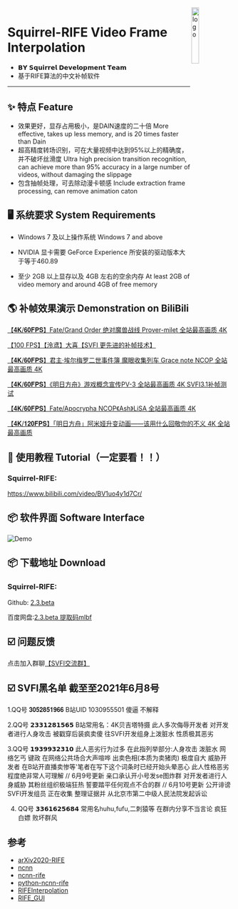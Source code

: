 <img width="18%" src="https://images.gitee.com/uploads/images/2021/0327/232901_6a116ba0_8684016.png" alt="logo" align="right">

# Squirrel-RIFE Video Frame Interpolation
 - 𝗕𝗬 𝗦𝗾𝘂𝗶𝗿𝗿𝗲𝗹 𝗗𝗲𝘃𝗲𝗹𝗼𝗽𝗺𝗲𝗻𝘁 𝗧𝗲𝗮𝗺
 - 基于RIFE算法的中文补帧软件

----

## ✨ 特点 Feature

- 效果更好，显存占用极小，是DAIN速度的二十倍 More effective, takes up less memory, and is 20 times faster than Dain
- 超高精度转场识别，可在大量视频中达到95%以上的精确度，并不破坏丝滑度 Ultra high precision transition recognition, can achieve more than 95% accuracy in a large number of videos, without damaging the slippage
- 包含抽帧处理，可去除动漫卡顿感 Include extraction frame processing, can remove animation caton

## 🖥 系统要求 System Requirements
- Windows 7 及以上操作系统 Windows 7 and above
 
- NVIDIA 显卡需要 GeForce Experience 所安装的驱动版本大于等于460.89

- 至少 2GB 以上显存以及 4GB 左右的空余内存 At least 2GB of video memory and around 4GB of free memory


## 🌎 补帧效果演示 Demonstration on BiliBili

[【𝟒𝐊/𝟔𝟎𝐅𝐏𝐒】Fate/Grand Order 绝对魔兽战线 Prover-milet 全站最高画质 4K](https://www.bilibili.com/video/BV1Fv41157Zy)

[【100 FPS】【泠鸢】大喜【SVFI 更先进的补帧技术】](https://www.bilibili.com/video/BV1up4y1h7Jr)

[【𝟒𝐊/𝟔𝟎𝐅𝐏𝐒】君主·埃尔梅罗二世事件簿 魔眼收集列车 Grace note NCOP 全站最高画质 4K](https://www.bilibili.com/video/BV1hA41137LM)

[【𝟒𝐊/𝟔𝟎𝐅𝐏𝐒】《明日方舟》游戏概念宣传PV-3 全站最高画质 4K SVFI3.1补帧测试](https://www.bilibili.com/video/BV17K4y1R7h4)

[【𝟒𝐊/𝟔𝟎𝐅𝐏𝐒】Fate/Apocrypha NCOP《Ash》LiSA 全站最高画质 4K](https://www.bilibili.com/video/BV1sh411e76T)

[【𝟒𝐊/𝟏𝟐𝟎𝐅𝐏𝐒】「明日方舟」阿米娅升变动画——该用什么回敬你的不义 4K 全站最高画质](https://www.bilibili.com/video/BV1Gi4y1N7FG)

## 📜 使用教程 Tutorial（一定要看！！）

### Squirrel-RIFE:

https://www.bilibili.com/video/BV1uo4y1d7Cr/ 

## 📦️ 软件界面 Software Interface
![Demo](https://images.gitee.com/uploads/images/2021/0523/101032_abced983_8684016.png)

## 📦️ 下载地址 Download

### Squirrel-RIFE:

Github: [2.3.beta](https://github.com/YiWeiHuang-stack/Squirrel-RIFE/releases/tag/v2.3.beta)

百度网盘:[2.3.beta 提取码mlbf](https://pan.baidu.com/s/16rmr5wX6O3_ncKblG13mzw)

## ☑️ 问题反馈

点击加入群聊[【SVFI交流群】](https://jq.qq.com/?_wv=1027&k=BKQQ75b9)

## ☑️ SVFI黑名单 截至至2021年6月8号
1.QQ号 𝟑𝟎𝟓𝟐𝟖𝟓𝟏𝟗𝟔𝟔 B站UID 1030955501 傻逼 不解释

2.QQ号 𝟮𝟯𝟯𝟭𝟮𝟴𝟭𝟱𝟲𝟱 B站常用名：4K贝吉塔特摄 此人多次侮辱开发者 对开发者进行人身攻击 被戳穿后装疯卖傻 往SVFI开发组身上泼脏水 性质极其恶劣

3.QQ号 𝟭𝟵𝟯𝟵𝟵𝟯𝟮𝟯𝟭𝟬 此人恶劣行为过多 在此指列举部分:人身攻击 泼脏水 网络乞丐 键政 在网络公共场合大声喧哗 出卖色相(本质为卖猪肉) 极度自大 威胁开发者 在B站开直播卖惨等'笔者在写下这个词条时已经开始头晕恶心 此人性格恶劣程度绝非常人可理解 // 6月9号更新 亲口承认开小号发se图炸群 对开发者进行人身威胁 其粉丝组织极端狂热 誓要踏平任何观点不合的群 // 6月10号更新 公开诽谤 SVFI开发组员 正在收集 整理证据并 从北京市第二中级人民法院发起诉讼 

4. QQ号 𝟯𝟯𝟲𝟭𝟲𝟮𝟱𝟲𝟴𝟰 常用名huhu,fufu,二刺猿等 在群内分享不当言论 疯狂白嫖 败坏群风

## 参考

- [arXiv2020-RIFE](https://github.com/hzwer/arXiv2020-RIFE)
- [ncnn](https://github.com/Tencent/ncnn)
- [ncnn-rife](https://github.com/nihui/rife-ncnn-vulkan)
- [python-ncnn-rife](https://github.com/ArchieMeng/rife-ncnn-vulkan-python)
- [RIFEInterpolation](https://github.com/YiWeiHuang-stack/RIFEInterpolation)  
- [RIFE_GUI](https://github.com/Justin62628/RIFE_GUI)
